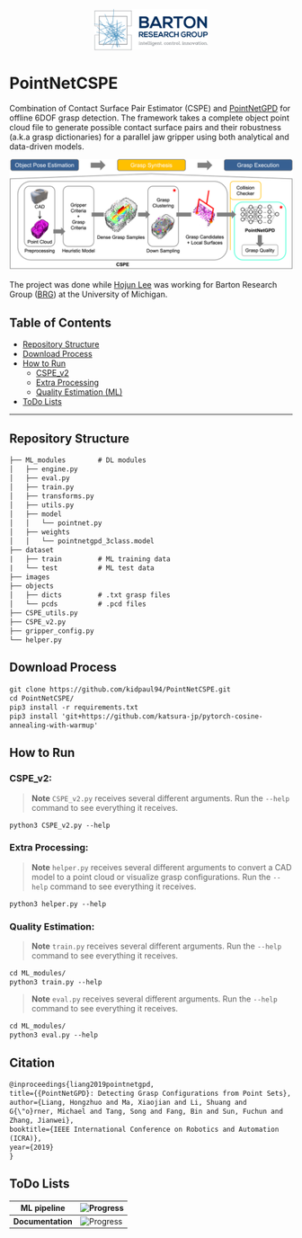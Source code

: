<p align="center">
<img src=./images/logo.png width=40% height=40%>
</p>

# PointNetCSPE
Combination of Contact Surface Pair Estimator (CSPE) and [PointNetGPD](https://github.com/lianghongzhuo/PointNetGPD) for offline 6DOF grasp detection. The framework takes a complete object point cloud file to generate possible contact surface pairs and their robustness (a.k.a grasp dictionaries) for a parallel jaw gripper using both analytical and data-driven models.

![Example 0](./images/pipeline.png)

The project was done while [Hojun Lee](https://www.linkedin.com/in/hjunlee94/) was working for Barton Research Group ([BRG](https://brg.engin.umich.edu/)) at the University of Michigan.

## Table of Contents

- [Repository Structure](#repository-structure)
- [Download Process](#download-process)
- [How to Run](#how-to-run)
    - [CSPE_v2](#cspe_v2)
    - [Extra Processing](#extra-processing)
    - [Quality Estimation (ML)](#quality-estimation)
- [ToDo Lists](#todo-lists)

---

## Repository Structure

    ├── ML_modules        # DL modules 
    │   ├── engine.py
    │   ├── eval.py
    │   ├── train.py
    │   ├── transforms.py 
    │   ├── utils.py 
    │   ├── model
    │   │   └── pointnet.py
    │   ├── weights
    │   │   └── pointnetgpd_3class.model
    ├── dataset
    |   ├── train         # ML training data
    |   └── test          # ML test data
    ├── images
    ├── objects
    │   ├── dicts         # .txt grasp files
    │   └── pcds          # .pcd files
    ├── CSPE_utils.py
    ├── CSPE_v2.py
    ├── gripper_config.py 
    └── helper.py 

## Download Process

    git clone https://github.com/kidpaul94/PointNetCSPE.git
    cd PointNetCSPE/
    pip3 install -r requirements.txt
    pip3 install 'git+https://github.com/katsura-jp/pytorch-cosine-annealing-with-warmup'

## How to Run

### CSPE_v2:

> **Note**
`CSPE_v2.py` receives several different arguments. Run the `--help` command to see everything it receives.

    python3 CSPE_v2.py --help

### Extra Processing:

> **Note**
`helper.py` receives several different arguments to convert a CAD model to a point cloud or visualize grasp configurations. Run the `--help` command to see everything it receives.

    python3 helper.py --help

### Quality Estimation:

> **Note**
`train.py` receives several different arguments. Run the `--help` command to see everything it receives.
    
    cd ML_modules/
    python3 train.py --help

> **Note**
`eval.py` receives several different arguments. Run the `--help` command to see everything it receives.
    
    cd ML_modules/
    python3 eval.py --help

## Citation

    @inproceedings{liang2019pointnetgpd,
    title={{PointNetGPD}: Detecting Grasp Configurations from Point Sets},
    author={Liang, Hongzhuo and Ma, Xiaojian and Li, Shuang and G{\"o}rner, Michael and Tang, Song and Fang, Bin and Sun, Fuchun and Zhang, Jianwei},
    booktitle={IEEE International Conference on Robotics and Automation (ICRA)},
    year={2019}
    }

## ToDo Lists

| **ML pipeline** | ![Progress](https://progress-bar.dev/100) |
| --- | --- |
| **Documentation** | ![Progress](https://progress-bar.dev/50) |
